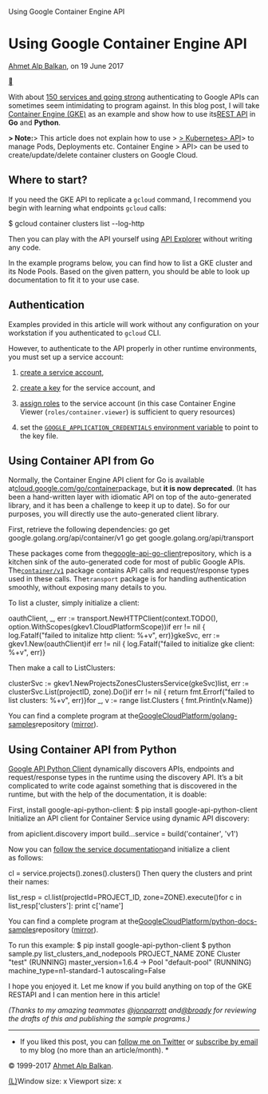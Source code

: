 Using Google Container Engine API

# Using Google Container Engine API

 [ Ahmet Alp Balkan](https://ahmet.im/blog), on  19 June 2017

 [](https://ahmet.im/blog/gke-api/#article)

With about [150 services and going strong](https://developers.google.com/apis-explorer/) authenticating to Google APIs can sometimes seem intimidating to program against. In this blog post, I will take [Container Engine (GKE)](https://cloud.google.com/container-engine/) as an example and show how to use its[REST  API](https://cloud.google.com/container-engine/reference/rest/) in **Go** and **Python**.

**> Note:**>  This article does not explain how to use > [> Kubernetes> API](https://kubernetes.io/docs/reference/)>  to manage Pods, Deployments etc. Container Engine > API>  can be used to create/update/delete container clusters on Google Cloud.

## Where to start?

If you need the GKE  API to replicate a `gcloud` command, I recommend you begin with learning what endpoints `gcloud` calls:

$ gcloud container clusters list --log-http

Then you can play with the API yourself using [API Explorer](https://developers.google.com/apis-explorer/#search/container/container/v1/) without writing any code.

In the example programs below, you can find how to list a GKE cluster and its Node Pools. Based on the given pattern, you should be able to look up documentation to fit it to your use case.

## Authentication

Examples provided in this article will work without any configuration on your workstation if you authenticated to `gcloud`  CLI.

However, to authenticate to the API properly in other runtime environments, you must set up a service account:

1. [create a service account](https://cloud.google.com/iam/docs/creating-managing-service-accounts),

2. [create a key](https://cloud.google.com/iam/docs/creating-managing-service-account-keys) for the service account, and

3. [assign roles](https://cloud.google.com/iam/docs/granting-roles-to-service-accounts) to the service account (in this case Container Engine Viewer (`roles/container.viewer`) is sufficient to query resources)

4. set the [`GOOGLE_APPLICATION_CREDENTIALS` environment variable](https://cloud.google.com/docs/authentication/production) to point to the key file.

## Using Container API from Go

Normally, the Container Engine API client for Go is available at[cloud.google.com/go/container](https://godoc.org/cloud.google.com/go/container)package, but **it is now deprecated**. (It has been a hand-written layer with idiomatic API on top of the auto-generated library, and it has been a challenge to keep it up to date). So for our purposes, you will directly use the auto-generated client library.

First, retrieve the following dependencies:
go get google.golang.org/api/container/v1
go get google.golang.org/api/transport

These packages come from the[google-api-go-client](https://github.com/google/google-api-go-client)repository, which is a kitchen sink of the auto-generated code for most of public Google APIs. The[`container/v1`](https://godoc.org/google.golang.org/api/container/v1) package contains API calls and request/response types used in these calls. The`transport` package is for handling authentication smoothly, without exposing many details to you.

To list a cluster, simply initialize a client:

oauthClient,  _,  err  :=  transport.NewHTTPClient(context.TODO(),  option.WithScopes(gkev1.CloudPlatformScope))if  err  !=  nil  {  log.Fatalf("failed to initalize http client: %+v",  err)}gkeSvc,  err  :=  gkev1.New(oauthClient)if  err  !=  nil  {  log.Fatalf("failed to initialize gke client: %+v",  err)}

Then make a call to ListClusters:

clusterSvc  :=  gkev1.NewProjectsZonesClustersService(gkeSvc)list,  err  :=  clusterSvc.List(projectID,  zone).Do()if  err  !=  nil  {  return  fmt.Errorf("failed to list clusters: %+v",  err)}for  _,  v  :=  range  list.Clusters  {  fmt.Println(v.Name)}

You can find a complete program at the[GoogleCloudPlatform/golang-samples](https://github.com/GoogleCloudPlatform/golang-samples/tree/master/container/listclusters)repository ([mirror](https://gist.github.com/ahmetb/d358aaacd970d3e9baf0cb9a52e0b041)).

## Using Container API from Python

[Google API Python Client](https://developers.google.com/api-client-library/python/) dynamically discovers APIs, endpoints and request/response types in the runtime using the discovery API. It’s a bit complicated to write code against something that is discovered in the runtime, but with the help of the documentation, it is doable:

First, install google-api-python-client:
$ pip install google-api-python-client
Initialize an API client for Container Service using dynamic API discovery:

from  apiclient.discovery  import  build...service  =  build('container',  'v1')

Now you can [follow the service documentation](https://developers.google.com/resources/api-libraries/documentation/container/v1/python/latest/index.html)and initialize a client as follows:

cl  =  service.projects().zones().clusters()
Then query the clusters and print their names:

list_resp  =  cl.list(projectId=PROJECT_ID,  zone=ZONE).execute()for  c  in  list_resp['clusters']:  print  c['name']

You can find a complete program at the[GoogleCloudPlatform/python-docs-samples](https://github.com/GoogleCloudPlatform/python-docs-samples/tree/master/container_engine/api-client)repository ([mirror](https://gist.github.com/ahmetb/441a91ccaef7e13afe4660909751e0bc)).

To run this example:
$ pip install google-api-python-client
$ python sample.py list_clusters_and_nodepools PROJECT_NAME ZONE
Cluster "test"  (RUNNING)  master_version=1.6.4
-> Pool "default-pool"  (RUNNING)  machine_type=n1-standard-1 autoscaling=False

I hope you enjoyed it. Let me know if you build anything on top of the GKE  RESTAPI and I can mention here in this article!

*(Thanks to my amazing teammates [@jonparrott](https://twitter.com/jonparrott) and[@broady](https://twitter.com/broady) for reviewing the drafts of this and publishing the sample programs.)*

* * *

 * If you liked this post, you can [follow me on Twitter](https://twitter.com/ahmetb) or [subscribe by email](https://feedburner.google.com/fb/a/mailverify?uri=ahmet-alp-balkan) to my blog (no more than an article/month). *

© 1999-2017 [Ahmet Alp Balkan](https://ahmet.im/).

[(L)](https://ahmet.im/blog/gke-api/#)Window size:  x
Viewport size:  x